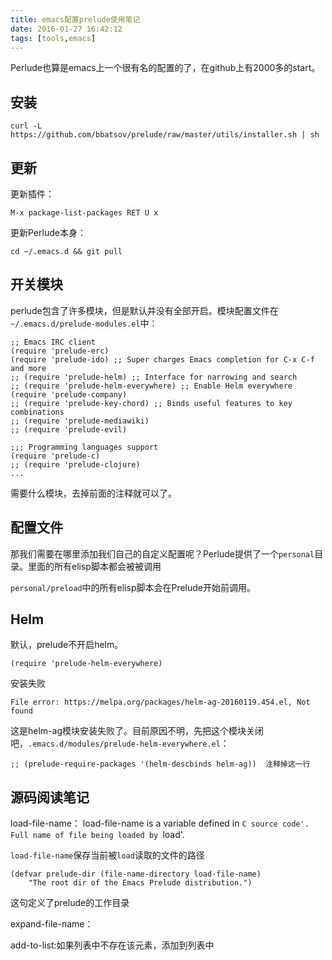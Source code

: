 ```yaml
---
title: emacs配置prelude使用笔记
date: 2016-01-27 16:42:12
tags: [tools,emacs]
---
```


Perlude也算是emacs上一个很有名的配置的了，在github上有2000多的start。

## 安装

    curl -L https://github.com/bbatsov/prelude/raw/master/utils/installer.sh | sh

## 更新
更新插件：

    M-x package-list-packages RET U x

更新Perlude本身：

    cd ~/.emacs.d && git pull

## 开关模块
perlude包含了许多模块，但是默认并没有全部开启。模块配置文件在`~/.emacs.d/prelude-modules.el`中：

```
;; Emacs IRC client
(require 'prelude-erc)
(require 'prelude-ido) ;; Super charges Emacs completion for C-x C-f and more
;; (require 'prelude-helm) ;; Interface for narrowing and search
;; (require 'prelude-helm-everywhere) ;; Enable Helm everywhere
(require 'prelude-company)
;; (require 'prelude-key-chord) ;; Binds useful features to key combinations
;; (require 'prelude-mediawiki)
;; (require 'prelude-evil)

;;; Programming languages support
(require 'prelude-c)
;; (require 'prelude-clojure)
...
```

需要什么模块，去掉前面的注释就可以了。

## 配置文件
那我们需要在哪里添加我们自己的自定义配置呢？Perlude提供了一个`personal`目录。里面的所有elisp脚本都会被被调用

`personal/preload`中的所有elisp脚本会在Prelude开始前调用。

## Helm
默认，prelude不开启helm。

    (require 'prelude-helm-everywhere)

安装失败

    File error: https://melpa.org/packages/helm-ag-20160119.454.el, Not found

这是helm-ag模块安装失败了。目前原因不明，先把这个模块关闭吧，`.emacs.d/modules/prelude-helm-everywhere.el`：

```
;; (prelude-require-packages '(helm-descbinds helm-ag))  注释掉这一行
```


## 源码阅读笔记

load-file-name：
load-file-name is a variable defined in `C source code'.
Full name of file being loaded by `load'.

`load-file-name`保存当前被`load`读取的文件的路径

    (defvar prelude-dir (file-name-directory load-file-name)
        "The root dir of the Emacs Prelude distribution.")

这句定义了prelude的工作目录

expand-file-name：

add-to-list:如果列表中不存在该元素，添加到列表中
















